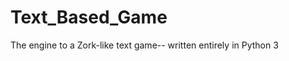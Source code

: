 Text_Based_Game
===============

The engine to a Zork-like text game-- written entirely in Python 3
